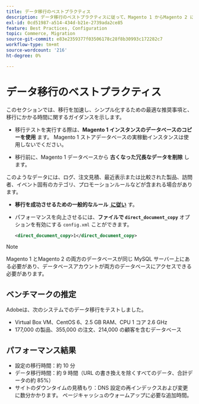 ```yaml
---
title: データ移行のベストプラクティス
description: データ移行のベストプラクティスに従って、Magento 1 からMagento 2 に正常にアップグレードします。
exl-id: 0cd51987-a514-434d-b21e-2739ada2ce85
feature: Best Practices, Configuration
topic: Commerce, Migration
source-git-commit: e83e2359377f03506178c28f8b30993c172282c7
workflow-type: tm+mt
source-wordcount: '216'
ht-degree: 0%

---
```


# データ移行のベストプラクティス

このセクションでは、移行を加速し、シンプル化するための最適な推奨事項と、移行にかかる時間に関するガイダンスを示します。

* 移行テストを実行する際は、**Magento 1 インスタンスのデータベースのコピーを使用** ます。 Magento 1 ストアデータベースの実稼動インスタンスは使用しないでください。

* 移行前に、Magento 1 データベースから **古くなった冗長なデータを削除** します。

このようなデータには、ログ、注文見積、最近表示または比較された製品、訪問者、イベント固有のカテゴリ、プロモーションルールなどが含まれる場合があります。

* **移行を成功させるための一般的なルール [&#x200B; に従い](migrate-data/overview.md#migration-overview)** す。

* パフォーマンスを向上させるには、**ファイルで `direct_document_copy`** オプションを有効にする `config.xml` ことができます。

  ```xml
  <direct_document_copy>1</direct_document_copy>
  ```

>[!NOTE]
>
>Magento 1 とMagento 2 の両方のデータベースが同じ MySQL サーバー上にある必要があり、データベースアカウントが両方のデータベースにアクセスできる必要があります。

## ベンチマークの推定

Adobeは、次のシステムでのデータ移行をテストしました。

* Virtual Box VM、CentOS 6、2.5 GB RAM、CPU 1 コア 2.6 GHz
* 177,000 の製品、355,000 の注文、214,000 の顧客を含むデータベース

## パフォーマンス結果

* 設定の移行時間：約 10 分
* データ移行時間：約 9 時間（URL の書き換えを除くすべてのデータ、合計データの約 85%）
* サイトのダウンタイムの見積もり：DNS 設定の再インデックスおよび変更に数分かかります。 ページキャッシュのウォームアップに必要な追加時間。
